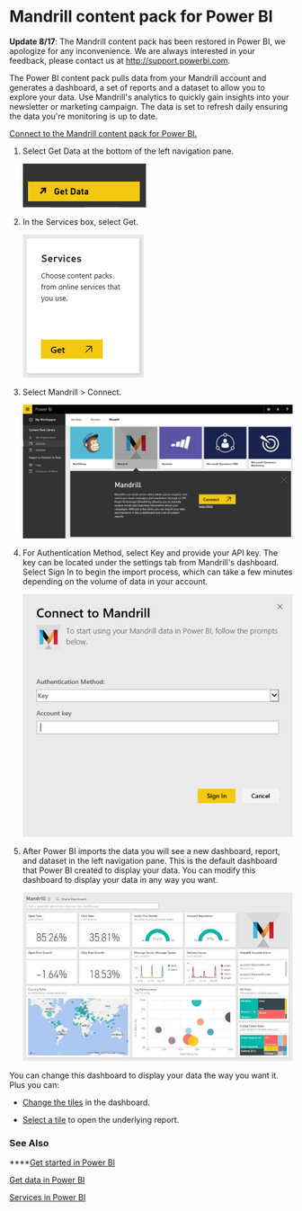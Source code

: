 ﻿<properties 
   pageTitle="Mandrill content pack for Power BI"
   description="Mandrill content pack for Power BI"
   services="powerbi" 
   documentationCenter="" 
   authors="v-anpasi" 
   manager="mblythe" 
   editor=""
   tags=""/>
 
<tags
   ms.service="powerbi"
   ms.devlang="NA"
   ms.topic="article"
   ms.tgt_pltfrm="NA"
   ms.workload="powerbi"
   ms.date="09/28/2015"
   ms.author="v-anpasi"/>
# Mandrill content pack for Power BI

**Update 8/17**: The Mandrill content pack has been restored in Power BI, we apologize for any inconvenience. We are always interested in your feedback, please contact us at http://support.powerbi.com.

The Power BI content pack pulls data from your Mandrill account and generates a dashboard, a set of reports and a dataset to allow you to explore your data. Use Mandrill's analytics to quickly gain insights into your newsletter or marketing campaign. The data is set to refresh daily ensuring the data you're monitoring is up to date.

[Connect to the Mandrill content pack for Power BI.](http://app.powerbi.com/getdata/services/mandrill)

1. Select Get Data at the bottom of the left navigation pane.

	![](media/powerbi-content-pack-mandrill/GetData.PNG)﻿

2. In the Services box, select Get.

	![](media/powerbi-content-pack-mandrill/Services.PNG)

3. Select Mandrill \> Connect.

	![](media/powerbi-content-pack-mandrill/connect.PNG)

4. For Authentication Method, select Key and provide your API key. The key can be located under the settings tab from Mandrill's dashboard. Select Sign In to begin the import process, which can take a few minutes depending on the volume of data in your account.

	![](media/powerbi-content-pack-mandrill/auth.PNG)

5. After Power BI imports the data you will see a new dashboard, report, and dataset in the left navigation pane. This is the default dashboard that Power BI created to display your data. You can modify this dashboard to display your data in any way you want.

	![](media/powerbi-content-pack-mandrill/Mandrill-Dashboard1.jpg)

You can change this dashboard to display your data the way you want it. Plus you can:

- [Change the tiles](powerbi-service-edit-a-tile-in-a-dashboard.md) in the dashboard.

- [Select a tile](powerbi-service-dashboard-tiles.md) to open the underlying report.

### See Also

****[Get started in Power BI](powerbi-service-get-started.md)

﻿[Get data in Power BI](https://support.powerbi.com/knowledgebase/topics/63369)

﻿[Services in Power BI](https://support.powerbi.com/knowledgebase/topics/88770)

﻿

